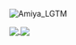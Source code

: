 ![Amiya_LGTM](https://user-images.githubusercontent.com/55776479/212474705-b94a4e2b-d811-4943-b49d-f5fa838902cc.gif)  

<a href="https://github.com/anuraghazra/github-readme-stats">
  <img align="center" src="https://github-readme-stats.ebina4yaka.vercel.app/api?username=ebina4yaka&show_icons=true&theme=tokyonight&count_private=true&hide_border=true" />
</a>
<a href="https://github.com/anuraghazra/github-readme-stats">
  <img align="center" src="https://github-readme-stats.ebina4yaka.vercel.app/api/top-langs/?username=ebina4yaka&theme=tokyonight&layout=compact&hide=css,plpgsql&hide_border=true" />
</a>
